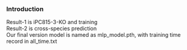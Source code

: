 ### Introduction
Result-1 is iPC815-3-KO and training \
Result-2 is cross-species prediction \
Our final version model is named as mlp_model.pth, with training time record in all_time.txt


